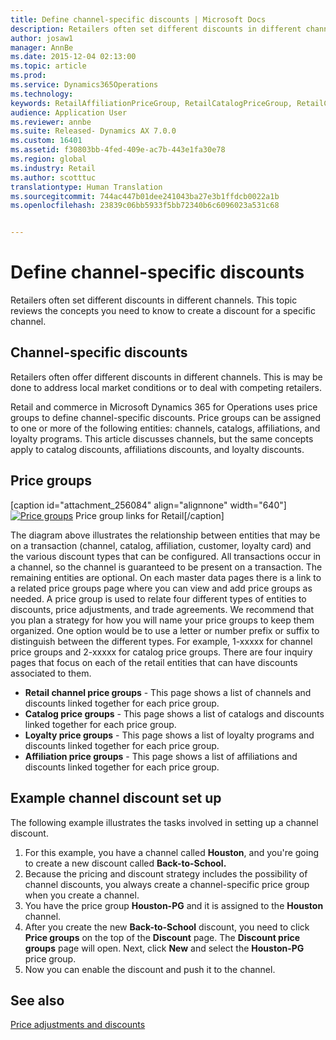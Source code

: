 ```yaml
---
title: Define channel-specific discounts | Microsoft Docs
description: Retailers often set different discounts in different channels. This topic reviews the concepts you need to know to create a discount for a specific channel.
author: josaw1
manager: AnnBe
ms.date: 2015-12-04 02:13:00
ms.topic: article
ms.prod: 
ms.service: Dynamics365Operations
ms.technology: 
keywords: RetailAffiliationPriceGroup, RetailCatalogPriceGroup, RetailChannelPriceGroup, RetailDiscountPriceGroup, RetailDiscountPricingWorkspace, RetailPeriodicDiscount, RetailStoreItemPriceList, RetailStoreTable
audience: Application User
ms.reviewer: annbe
ms.suite: Released- Dynamics AX 7.0.0
ms.custom: 16401
ms.assetid: f30803bb-4fed-409e-ac7b-443e1fa30e78
ms.region: global
ms.industry: Retail
ms.author: scotttuc
translationtype: Human Translation
ms.sourcegitcommit: 744ac447b01dee241043ba27e3b1ffdcb0022a1b
ms.openlocfilehash: 23839c06bb5933f5bb72340b6c6096023a531c68


---
```


# <a name="define-channel-specific-discounts"></a>Define channel-specific discounts

Retailers often set different discounts in different channels. This topic reviews the concepts you need to know to create a discount for a specific channel.


<a name="channel-specific-discounts"></a>Channel-specific discounts
--------------------------

Retailers often offer different discounts in different channels. This is may be done to address local market conditions or to deal with competing retailers.

Retail and commerce in Microsoft Dynamics 365 for Operations uses price groups to define channel-specific discounts. Price groups can be assigned to one or more of the following entities: channels, catalogs, affiliations, and loyalty programs. This article discusses channels, but the same concepts apply to catalog discounts, affiliations discounts, and loyalty discounts.

## <a name="price-groups"></a>Price groups
\[caption id="attachment\_256084" align="alignnone" width="640"\][![Price groups](./media/price-groups-1024x608.png)](./media/price-groups.png) Price group links for Retail\[/caption\]

The diagram above illustrates the relationship between entities that may be on a transaction (channel, catalog, affiliation, customer, loyalty card) and the various discount types that can be configured. All transactions occur in a channel, so the channel is guaranteed to be present on a transaction. The remaining entities are optional. On each master data pages there is a link to a related price groups page where you can view and add price groups as needed. A price group is used to relate four different types of entities to discounts, price adjustments, and trade agreements. We recommend that you plan a strategy for how you will name your price groups to keep them organized. One option would be to use a letter or number prefix or suffix to distinguish between the different types. For example, 1-xxxxx for channel price groups and 2-xxxxx for catalog price groups. There are four inquiry pages that focus on each of the retail entities that can have discounts associated to them.

-   **Retail channel price groups** - This page shows a list of channels and discounts linked together for each price group.
-   **Catalog price groups** - This page shows a list of catalogs and discounts linked together for each price group.
-   **Loyalty price groups** - This page shows a list of loyalty programs and discounts linked together for each price group.
-   **Affiliation price groups** - This page shows a list of affiliations and discounts linked together for each price group.

## <a name="example-channel-discount-set-up"></a>Example channel discount set up
The following example illustrates the tasks involved in setting up a channel discount.

1.  For this example, you have a channel called **Houston**, and you're going to create a new discount called **Back-to-School.**
2.  Because the pricing and discount strategy includes the possibility of channel discounts, you always create a channel-specific price group when you create a channel.
3.  You have the price group **Houston-PG** and it is assigned to the **Houston** channel.
4.  After you create the new **Back-to-School** discount, you need to click **Price groups** on the top of the **Discount** page. The **Discount price groups** page will open. Next, click **New** and select the **Houston-PG** price group.
5.  Now you can enable the discount and push it to the channel.

 

<a name="see-also"></a>See also
--------

[Price adjustments and discounts](http://axhelp.https://ax.help.dynamics.com/en/?post_type=incsub_wiki&p=74921)




<!--HONumber=Feb17_HO3-->


